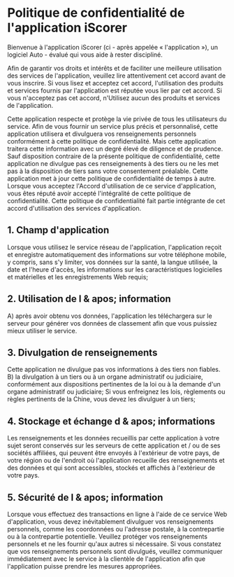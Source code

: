 # Politique de confidentialité de l'application iScorer

Bienvenue à l'application iScorer (ci - après appelée « l'application »), un logiciel Auto - évalué qui vous aide à rester discipliné.

Afin de garantir vos droits et intérêts et de faciliter une meilleure utilisation des services de l'application, veuillez lire attentivement cet accord avant de vous inscrire. Si vous lisez et acceptez cet accord, l'utilisation des produits et services fournis par l'application est réputée vous lier par cet accord. Si vous n'acceptez pas cet accord, n'Utilisez aucun des produits et services de l'application.

Cette application respecte et protège la vie privée de tous les utilisateurs du service. Afin de vous fournir un service plus précis et personnalisé, cette application utilisera et divulguera vos renseignements personnels conformément à cette politique de confidentialité. Mais cette application traitera cette information avec un degré élevé de diligence et de prudence. Sauf disposition contraire de la présente politique de confidentialité, cette application ne divulgue pas ces renseignements à des tiers ou ne les met pas à la disposition de tiers sans votre consentement préalable. Cette application met à jour cette politique de confidentialité de temps à autre. Lorsque vous acceptez l'Accord d'utilisation de ce service d'application, vous êtes réputé avoir accepté l'intégralité de cette politique de confidentialité. Cette politique de confidentialité fait partie intégrante de cet accord d'utilisation des services d'application.

## 1. Champ d'application
Lorsque vous utilisez le service réseau de l'application, l'application reçoit et enregistre automatiquement des informations sur votre téléphone mobile, y compris, sans s'y limiter, vos données sur la santé, la langue utilisée, la date et l'heure d'accès, les informations sur les caractéristiques logicielles et matérielles et les enregistrements Web requis;

## 2. Utilisation de l & apos; information
A) après avoir obtenu vos données, l'application les téléchargera sur le serveur pour générer vos données de classement afin que vous puissiez mieux utiliser le service.

## 3. Divulgation de renseignements
Cette application ne divulgue pas vos informations à des tiers non fiables.
B) la divulgation à un tiers ou à un organe administratif ou judiciaire, conformément aux dispositions pertinentes de la loi ou à la demande d'un organe administratif ou judiciaire;
Si vous enfreignez les lois, règlements ou règles pertinents de la Chine, vous devez les divulguer à un tiers;

## 4. Stockage et échange d & apos; informations
Les renseignements et les données recueillis par cette application à votre sujet seront conservés sur les serveurs de cette application et / ou de ses sociétés affiliées, qui peuvent être envoyés à l'extérieur de votre pays, de votre région ou de l'endroit où l'application recueille des renseignements et des données et qui sont accessibles, stockés et affichés à l'extérieur de votre pays.

## 5. Sécurité de l & apos; information
Lorsque vous effectuez des transactions en ligne à l'aide de ce service Web d'application, vous devez inévitablement divulguer vos renseignements personnels, comme les coordonnées ou l'adresse postale, à la contrepartie ou à la contrepartie potentielle. Veuillez protéger vos renseignements personnels et ne les fournir qu'aux autres si nécessaire. Si vous constatez que vos renseignements personnels sont divulgués, veuillez communiquer immédiatement avec le service à la clientèle de l'application afin que l'application puisse prendre les mesures appropriées.
